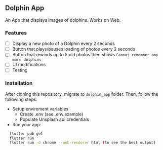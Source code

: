 ## Dolphin App

An App that displays images of dolphins. Works on Web. 

### Features
- [ ] Display a new photo of a Dolphin every 2 seconds
- [ ] Button that plays/pauses loading of photos every 2 seconds 
- [ ] Button that rewinds up to 5 old photos then shows ```Cannot remember any more dolphins ```
- [ ] UI modifications
- [ ] Testing

### Installation
After cloning this repository, migrate to ```dolphin_app``` folder. Then, follow the following steps:
- Setup enviroment variables
    - Create .env (see .env.example)
    - Populate Unsplash api credentials
- Run your app:
```bash
  flutter pub get
  flutter run
  flutter run -d chrome --web-renderer html (to see the best output)
```